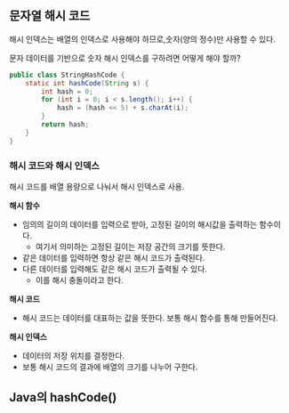 ## 문자열 해시 코드
해시 인덱스는 배열의 인덱스로 사용해야 하므로,숫자(양의 정수)만 사용할 수 있다.

문자 데이터를 기반으로 숫자 해시 인덱스를 구하려면 어떻게 해야 할까?


```java
public class StringHashCode {
    static int hashCode(String s) {
        int hash = 0;
        for (int i = 0; i < s.length(); i++) {
            hash = (hash << 5) + s.charAt(i);
        }
        return hash;
    }
}
```

### 해시 코드와 해시 인덱스
해시 코드를 배열 용량으로 나눠서 해시 인덱스로 사용.

**해시 함수**
- 임의의 길이의 데이터를 입력으로 받아, 고정된 길이의 해시값을 출력하는 함수이다.
  - 여기서 의미하는 고정된 길이는 저장 공간의 크기를 뜻한다.
- 같은 데이터를 입력하면 항상 같은 해시 코드가 출력된다.
- 다른 데이터를 입력해도 같은 해시 코드가 출력될 수 있다.
  - 이를 해시 충돌이라고 한다.

**해시 코드**
- 해시 코드는 데이터를 대표하는 값을 뜻한다. 보통 해시 함수를 통해 만들어진다.

**해시 인덱스**
- 데이터의 저장 위치를 결정한다.
- 보통 해시 코드의 결과에 배열의 크기를 나누어 구한다.

## Java의 hashCode()
